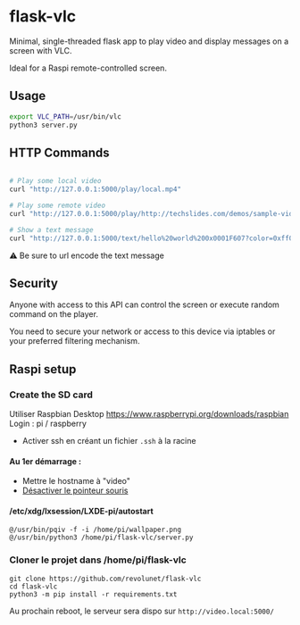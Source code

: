 # flask-vlc

Minimal, single-threaded flask app to play video and display messages on a screen with VLC.

Ideal for a Raspi remote-controlled screen.

## Usage

```sh
export VLC_PATH=/usr/bin/vlc
python3 server.py
```

## HTTP Commands

```sh

# Play some local video
curl "http://127.0.0.1:5000/play/local.mp4"

# Play some remote video
curl "http://127.0.0.1:5000/play/http://techslides.com/demos/sample-videos/small.mp4"

# Show a text message
curl "http://127.0.0.1:5000/text/hello%20world%200x0001F607?color=0xff0000&duration=5"

```

⚠ Be sure to url encode the text message

## Security

Anyone with access to this API can control the screen or execute random command on the player.

You need to secure your network or access to this device via iptables or your preferred filtering mechanism.

## Raspi setup

### Create the SD card

Utiliser Raspbian Desktop https://www.raspberrypi.org/downloads/raspbian
Login : pi / raspberry

- Activer ssh en créant un fichier `.ssh` à la racine

#### Au 1er démarrage :

- Mettre le hostname à "video"
- [Désactiver le pointeur souris](https://raspberrypi.stackexchange.com/a/10415)

#### /etc/xdg/lxsession/LXDE-pi/autostart

```
@/usr/bin/pqiv -f -i /home/pi/wallpaper.png
@/usr/bin/python3 /home/pi/flask-vlc/server.py
```

### Cloner le projet dans /home/pi/flask-vlc

```
git clone https://github.com/revolunet/flask-vlc
cd flask-vlc
python3 -m pip install -r requirements.txt
```

Au prochain reboot, le serveur sera dispo sur `http://video.local:5000/`

